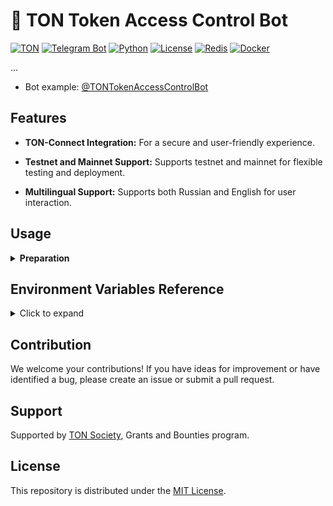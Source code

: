 # 🤖 TON Token Access Control Bot

[![TON](https://img.shields.io/badge/TON-grey?logo=TON&logoColor=40AEF0)](https://ton.org)
[![Telegram Bot](https://img.shields.io/badge/Bot-grey?logo=telegram)](https://core.telegram.org/bots)
[![Python](https://img.shields.io/badge/Python-3.10-blue.svg)](https://www.python.org/downloads/release/python-3100/)
[![License](https://img.[db](app%2Fdb)shields.io/github/license/nessshon/token-access-control-bot)](https://github.com/nessshon/token-access-control-bot/blob/main/LICENSE)
[![Redis](https://img.shields.io/badge/Redis-Yes?logo=redis&color=white)](https://redis.io/)
[![Docker](https://img.shields.io/badge/Docker-blue?logo=docker&logoColor=white)](https://www.docker.com/)

...

* Bot example: [@TONTokenAccessControlBot](https://t.me/TONTokenAccessControlBot)

## Features

* **TON-Connect Integration:** For a secure and user-friendly experience.

* **Testnet and Mainnet Support:** Supports testnet and mainnet for flexible testing and deployment.

* **Multilingual Support:** Supports both Russian and English for user interaction.

## Usage

<details>
<summary><b>Preparation</b></summary>

1. Create a private group and/or channel.

2. Create a bot via [@BotFather](https://t.me/BotFather) and save the `TOKEN` (later referred to as `BOT_TOKEN`).

3. Create an API key on [tonconsole.com](https://tonconsole.com) (later referred to as `TONAPI_KEY`).

4. Obtain a key for TON Connect (Optional, later referred to as `TONAPI_TONCONNECT_KEY`). This key is necessary for the
   proper functioning of TON Connect on the backend under heavy user load. You can get the key by contacting @subden via
   private message. Inform him about your project and the need for this key.

5. Customize the bot's texts in the [texts](https://github.com/nessshon/token-access-control-bot/blob/main/app/texts.py)
   file according to your requirements, if desired.

6. Add your preferred language
   to [SUPPORTED_LANGUAGES](https://github.com/nessshon/token-access-control-bot/blob/main/app/texts.py#L4) and add the
   corresponding codes to [TEXT_BUTTONS](https://github.com/nessshon/token-access-control-bot/blob/main/app/texts.py#L9)
   and [TEXT_MESSAGES](https://github.com/nessshon/token-access-control-bot/blob/main/app/texts.py#L54), if desired.

7. Clone the repository:

    ```bash
    git clone https://github.com/nessshon/token-access-control-bot.git
    ```

8. Navigate to the bot directory:

    ```bash
    cd token-access-control-bot
    ```

9. Clone the environment variables file:

   ```bash
   cp .env.example .env
   ```

10. Configure [environment variables](#environment-variables-reference) variables file:

    ```bash
    nano .env
    ```

11. Install Docker and Docker Compose:

    ```bash
    sudo apt install docker.io && docker-compose -y
    ```

12. Run the bot in a Docker container:

    ```bash
    docker-compose up --build
    ```

13. Start the bot with the command `/start`, choose the language, and authenticate using TON Connect.

14. Access the admin panel with the command `/admin` and add the token.

15. Add the bot to your private chat, ensuring you grant permissions to add administrators. After that, the bot will
    prompt you to add the chat to the database for monitoring.

16. You're all set!

</details>

## Environment Variables Reference

<details>
<summary>Click to expand</summary>

Here's a comprehensive reference guide for the environment variables used in the project:

| Variable                                  | Type   | Description                                                                                                                                                                                                                   | Example                                                                                   |
|-------------------------------------------|--------|-------------------------------------------------------------------------------------------------------------------------------------------------------------------------------------------------------------------------------|-------------------------------------------------------------------------------------------|
| `BOT_TOKEN`                               | `str`  | Bot token obtained from [@BotFather](https://t.me/BotFather)                                                                                                                                                                  | `123456:qweRTY`                                                                           | 
| `BOT_DEV_ID`                              | `int`  | User ID of the bot developer, obtain it from [my_id_bot](https://t.me/my_id_bot)                                                                                                                                              | `123456789`                                                                               |
| `BOT_ADMIN_ID`                            | `int`  | User ID of the bot admin, obtain it from [my_id_bot](https://t.me/my_id_bot)                                                                                                                                                  | `123456789`                                                                               |
| `IS_TESTNET`                              | `bool` | Set to `True` for TON testnet or `False` for mainnet                                                                                                                                                                          | `False`                                                                                   |
| `MANIFEST_URL`                            | `str`  | URL of the bot's manifest file                                                                                                                                                                                                | `https://github.com/nessshon/token-access-control-bot/blob/main/tonconnect-manifest.json` |
| `TONAPI_KEY`                              | `str`  | API key for TONAPI, obtain it from [tonconsole.com](https://tonconsole.com)                                                                                                                                                   | `AE33E...3FYQ`                                                                            |
| `TONAPI_TONCONNECT_KEY`                   | `str`  | API key for TON Connect (optional), obtain it by contacting [@subden](https://t.me/subden)                                                                                                                                    | `587d4...5a71`                                                                            |
| `SCHEDULER_CHECK_CHAT_MEMBERS_INTERVAL`   | `int`  | Interval (minutes) for checking chat members (1-5 minutes is acceptable)                                                                                                                                                      | `587d4...5a71`                                                                            |
| `SCHEDULER_UPDATE_TOKEN_HOLDERS_INTERVAL` | `int`  | Interval (minutes) for updating token holders (adjust value by Jetton holders or NFT elements. Every 1000 tokens or holders equals 1-2 seconds. For instance, for collections with 30k or fewer elements, set the value to 1) | `587d4...5a71`                                                                            |
| `REDIS_HOST`                              | `str`  | Hostname or IP address of the Redis server (set `redis` if you don't have your own Redis server)                                                                                                                              | `redis`                                                                                   |
| `REDIS_PORT`                              | `int`  | Port number of the Redis server (set `6379` if you don't have your own Redis server)                                                                                                                                          | `6379`                                                                                    |
| `REDIS_DB`                                | `int`  | Redis database number (set `0` if you don't have your own Redis server)                                                                                                                                                       | `0`                                                                                       |

</details>

## Contribution

We welcome your contributions! If you have ideas for improvement or have identified a bug, please create an issue or
submit a pull request.

## Support

Supported by [TON Society](https://github.com/ton-society/grants-and-bounties), Grants and Bounties program.

## License

This repository is distributed under
the [MIT License](https://github.com/nessshon/token-access-control-bot/blob/main/LICENSE).
